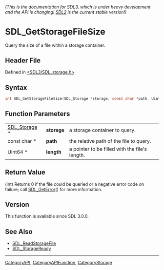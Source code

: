 ###### (This is the documentation for SDL3, which is under heavy development and the API is changing! [SDL2](https://wiki.libsdl.org/SDL2/) is the current stable version!)
# SDL_GetStorageFileSize

Query the size of a file within a storage container.

## Header File

Defined in [<SDL3/SDL_storage.h>](https://github.com/libsdl-org/SDL/blob/main/include/SDL3/SDL_storage.h)

## Syntax

```c
int SDL_GetStorageFileSize(SDL_Storage *storage, const char *path, Uint64 *length);
```

## Function Parameters

|                              |             |                                                |
| ---------------------------- | ----------- | ---------------------------------------------- |
| [SDL_Storage](SDL_Storage) * | **storage** | a storage container to query.                  |
| const char *                 | **path**    | the relative path of the file to query.        |
| Uint64 *                     | **length**  | a pointer to be filled with the file's length. |

## Return Value

(int) Returns 0 if the file could be queried or a negative error code on
failure; call [SDL_GetError](SDL_GetError)() for more information.

## Version

This function is available since SDL 3.0.0.

## See Also

- [SDL_ReadStorageFile](SDL_ReadStorageFile)
- [SDL_StorageReady](SDL_StorageReady)

----
[CategoryAPI](CategoryAPI), [CategoryAPIFunction](CategoryAPIFunction), [CategoryStorage](CategoryStorage)

